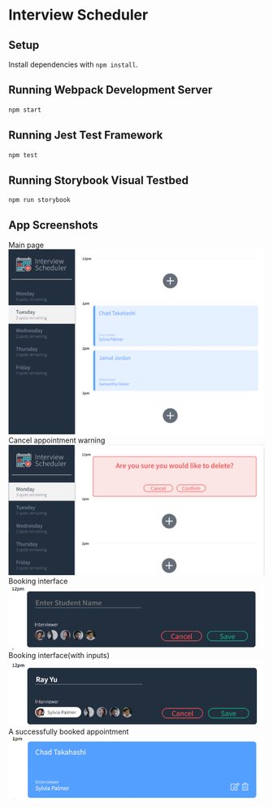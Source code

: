 # Interview Scheduler

## Setup

Install dependencies with `npm install`.

## Running Webpack Development Server

```sh
npm start
```

## Running Jest Test Framework

```sh
npm test
```

## Running Storybook Visual Testbed

```sh
npm run storybook
```
## App Screenshots
Main page
!["App main page"](https://github.com/RayuY/Scheduler/blob/master/doc/img/app_main_page.PNG)
Cancel appointment warning
!["Warning before cancelling appointment"](https://github.com/RayuY/Scheduler/blob/master/doc/img/delete_warning.PNG)
Booking interface
!["Booking appointment"](https://github.com/RayuY/Scheduler/blob/master/doc/img/book_appointment.PNG)
Booking interface(with inputs)
!["Book with inputs"](https://github.com/RayuY/Scheduler/blob/master/doc/img/booking_with_inputs.PNG)
A successfully booked appointment
!["Upon successful booking"](https://github.com/RayuY/Scheduler/blob/master/doc/img/appointment_booked.PNG)